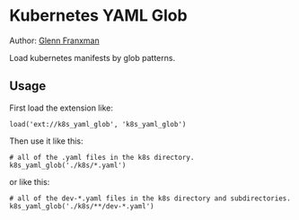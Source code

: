 # Kubernetes YAML Glob

Author: [Glenn Franxman](https://github.com/gfranxman)

Load kubernetes manifests by glob patterns.

## Usage

First load the extension like:

    load('ext://k8s_yaml_glob', 'k8s_yaml_glob')
    
Then use it like this:

    # all of the .yaml files in the k8s directory.
    k8s_yaml_glob('./k8s/*.yaml')  
    
or like this:

    # all of the dev-*.yaml files in the k8s directory and subdirectories.
    k8s_yaml_glob('./k8s/**/dev-*.yaml')  
    
